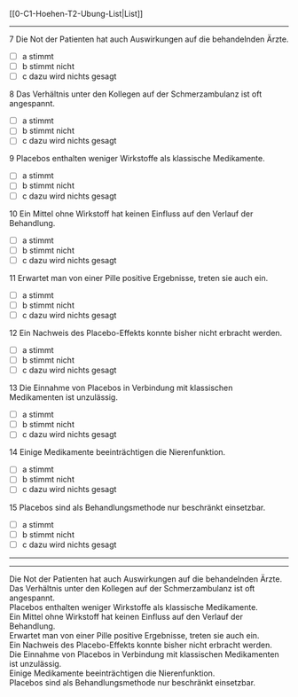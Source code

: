[[0-C1-Hoehen-T2-Ubung-List|List]]

---

7 Die Not der Patienten hat auch Auswirkungen auf die behandelnden Ärzte.  
- [ ] a stimmt  
- [ ] b stimmt nicht  
- [ ] c dazu wird nichts gesagt  

8 Das Verhältnis unter den Kollegen auf der Schmerzambulanz ist oft angespannt.  
- [ ] a stimmt  
- [ ] b stimmt nicht  
- [ ] c dazu wird nichts gesagt  

9 Placebos enthalten weniger Wirkstoffe als klassische Medikamente.  
- [ ] a stimmt  
- [ ] b stimmt nicht  
- [ ] c dazu wird nichts gesagt  

10 Ein Mittel ohne Wirkstoff hat keinen Einfluss auf den Verlauf der Behandlung.  
- [ ] a stimmt  
- [ ] b stimmt nicht  
- [ ] c dazu wird nichts gesagt  

11 Erwartet man von einer Pille positive Ergebnisse, treten sie auch ein.  
- [ ] a stimmt  
- [ ] b stimmt nicht  
- [ ] c dazu wird nichts gesagt  

12 Ein Nachweis des Placebo-Effekts konnte bisher nicht erbracht werden.  
- [ ] a stimmt  
- [ ] b stimmt nicht  
- [ ] c dazu wird nichts gesagt  

13 Die Einnahme von Placebos in Verbindung mit klassischen Medikamenten ist unzulässig.  
- [ ] a stimmt  
- [ ] b stimmt nicht  
- [ ] c dazu wird nichts gesagt  

14 Einige Medikamente beeinträchtigen die Nierenfunktion.  
- [ ] a stimmt  
- [ ] b stimmt nicht  
- [ ] c dazu wird nichts gesagt  

15 Placebos sind als Behandlungsmethode nur beschränkt einsetzbar.  
- [ ] a stimmt  
- [ ] b stimmt nicht  
- [ ] c dazu wird nichts gesagt  

---
---

Die Not der Patienten hat auch Auswirkungen auf die behandelnden Ärzte.  
Das Verhältnis unter den Kollegen auf der Schmerzambulanz ist oft angespannt.  
Placebos enthalten weniger Wirkstoffe als klassische Medikamente.  
Ein Mittel ohne Wirkstoff hat keinen Einfluss auf den Verlauf der Behandlung.  
Erwartet man von einer Pille positive Ergebnisse, treten sie auch ein.  
Ein Nachweis des Placebo-Effekts konnte bisher nicht erbracht werden.  
Die Einnahme von Placebos in Verbindung mit klassischen Medikamenten ist unzulässig.  
Einige Medikamente beeinträchtigen die Nierenfunktion.  
Placebos sind als Behandlungsmethode nur beschränkt einsetzbar.